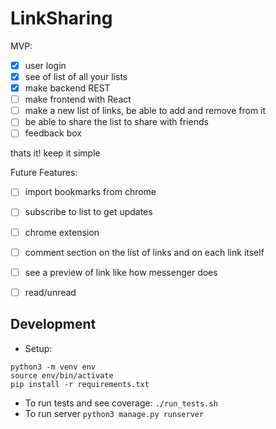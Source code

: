 # LinkSharing

MVP:
 - [x] user login
 - [x] see of list of all your lists
 - [x] make backend REST
 - [ ] make frontend with React
 - [ ] make a new list of links, be able to add and remove from it
 - [ ] be able to share the list to share with friends
 - [ ] feedback box

thats it! keep it simple

Future Features:
 - [ ] import bookmarks from chrome
 - [ ] subscribe to list to get updates
 - [ ] chrome extension
 - [ ] comment section on the list of links and on each link itself
 - [ ] see a preview of link like how messenger does
 - [ ] read/unread

 
## Development

 - Setup:
```
python3 -m venv env
source env/bin/activate
pip install -r requirements.txt
```
 - To run tests and see coverage: `./run_tests.sh`
 - To run server `python3 manage.py runserver`

